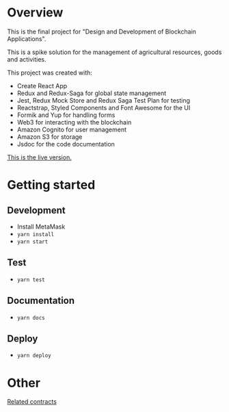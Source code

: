 # Overview
This is the final project for "Design and Development of Blockchain Applications".

This is a spike solution for the management of agricultural resources, goods and activities.

This project was created with:
- Create React App
- Redux and Redux-Saga for global state management
- Jest, Redux Mock Store and Redux Saga Test Plan for testing
- Reactstrap, Styled Components and Font Awesome for the UI
- Formik and Yup for handling forms
- Web3 for interacting with the blockchain
- Amazon Cognito for user management
- Amazon S3 for storage
- Jsdoc for the code documentation

[This is the live version.](https://frac7.github.io/PSAB-Client)

# Getting started
## Development
- Install MetaMask
- `yarn install`
- `yarn start`
## Test
- `yarn test`
## Documentation
- `yarn docs`
## Deploy
- `yarn deploy`
# Other
[Related contracts](https://github.com/Frac7/PSAB-Contracts)

